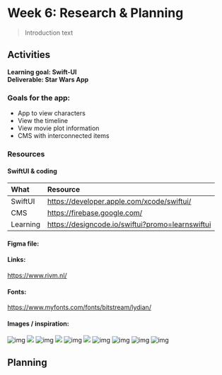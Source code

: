 # Week 6: Research & Planning

> Introduction text

## Activities

**Learning goal: Swift-UI**  
**Deliverable: Star Wars App**

### Goals for the app:

* App to view characters
* View the timeline
* View movie plot information
* CMS with interconnected items

### Resources

#### SwiftUI & coding

|What|Resource|
|:---|:---|
|SwiftUI|https://developer.apple.com/xcode/swiftui/|
|CMS|https://firebase.google.com/|
|Learning|https://designcode.io/swiftui?promo=learnswiftui|

#### Figma file:

#### Links:
https://www.rivm.nl/

#### Fonts:
https://www.myfonts.com/fonts/bitstream/lydian/

#### Images / inspiration:

![img](https://cdn.dribbble.com/users/808342/screenshots/10804502/media/c49bae730c270b3246683d0a3cc48513.jpg)
![](https://cdn.dribbble.com/users/833050/screenshots/6448280/troopr-lsayre.gif)
![img](https://cdn.dribbble.com/users/37585/screenshots/3286475/helm_shot359.png)
![](https://cdn.dribbble.com/users/102267/screenshots/4167174/starwars.gif)
![img](https://cdn.dribbble.com/users/1032175/screenshots/8915549/media/45a1356a3948202b99d8c46e135749d7.png)
![](https://cdn.dribbble.com/users/37585/screenshots/3292266/trupr.gif)
![img](https://cdn.dribbble.com/users/2096507/screenshots/4284503/starwars-hansolo-bg.jpg)
![img](https://cdn.dribbble.com/users/1575908/screenshots/8173066/media/a89e3e63d1924fb9918a9201acd27698.png)
![img](https://cdn.dribbble.com/users/15687/screenshots/8429874/media/e8ece76095c31f5f159cc1ac0487bfd9.png)
![img](https://cdn.dribbble.com/users/1575908/screenshots/8102158/media/7015d74623fd5577fd512ff9b76f63aa.jpg)


## Planning

